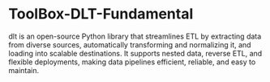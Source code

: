# ToolBox-DLT-Fundamental
dlt is an open-source Python library that streamlines ETL by extracting data from diverse sources, automatically transforming and normalizing it, and loading into scalable destinations. It supports nested data, reverse ETL, and flexible deployments, making data pipelines efficient, reliable, and easy to maintain.
